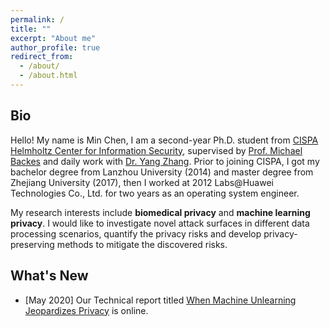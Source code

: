 ```yaml
---
permalink: /
title: ""
excerpt: "About me"
author_profile: true
redirect_from: 
  - /about/
  - /about.html
---
```


## Bio

Hello! My name is Min Chen, I am a second-year Ph.D. student from [CISPA Helmholtz Center for Information Security](http://cispa.saarland/), supervised by [Prof. Michael Backes](https://cispa.saarland/people/backes/) and daily work with [Dr. Yang Zhang](https://yangzhangalmo.github.io/). Prior to joining CISPA, I got my bachelor degree from Lanzhou University (2014) and master degree from Zhejiang University (2017), then I worked at 2012 Labs@Huawei Technologies Co., Ltd. for two years as an operating system engineer.

My research interests include <b>biomedical privacy</b> and <b>machine learning privacy</b>. I would like to investigate novel attack surfaces in different data processing scenarios, quantify the privacy risks and develop privacy-preserving methods to mitigate the discovered risks.


## What's New

- [May 2020] Our Technical report titled [When Machine Unlearning Jeopardizes Privacy](https://arxiv.org/pdf/2005.02205.pdf) is online.
